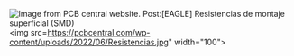 ![Image from PCB central website. Post:[EAGLE] Resistencias de montaje superficial (SMD)](https://pcbcentral.com/wp-content/uploads/2022/06/Resistencias.jpg)
<img src=https://pcbcentral.com/wp-content/uploads/2022/06/Resistencias.jpg" width="100">
